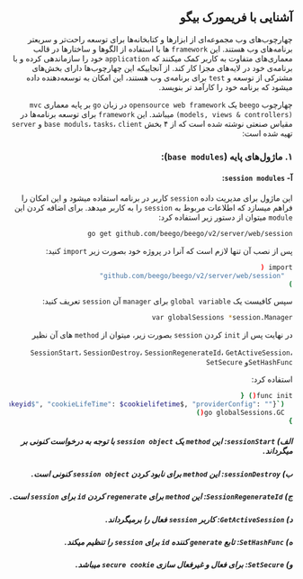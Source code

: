 <div dir="rtl">

## آشنایی با فریمورک بیگو
  چهارچوب‌های وب مجموعه‌ای از ابزارها و کتابخانه‌ها برای توسعه راحت‌تر و سریعتر برنامه‌های وب هستند. این `framework` ها با استفاده از الگوها و ساختارها در قالب معماری‌های متفاوت به کاربر کمک میکنند که `application` خود را سازماندهی کرده و با برنامه‌ی خود در لایه‌های مجزا کار کند. از آنجاییکه این چهارچوب‌ها دارای بخش‌های مشترکی از توسعه و `test` برای برنامه‌ی وب هستند، این امکان به توسعه‌دهنده داده میشود که برنامه خود را کارآمد تر بنویسد.
  
  چهارچوب `beego` یک `opensource web framework` در زبان `go` بر پایه معماری `mvc (models, views & controllers)` میباشد. این `framework` برای توسعه برنامه‌ها در مقیاس صنعتی نوشته شده است که از ۴ بخش `base moduls`، `tasks`، `client` و `server` تهیه شده است:

### ۱. ماژول‌های پایه (`base modules`):
  #### آ- `session modules`:
  این ماژول برای مدیریت داده `session` کاربر در برنامه استفاده میشود و این امکان را فراهم میسازد که اطلاعات مربوط به `session` را به کاربر میدهد.
  برای اضافه کردن این `module` میتوان از دستور زیر استفاده کرد:
  ```bash
go get github.com/beego/beego/v2/server/web/session
```
  پس از نصب آن تنها لازم است که آنرا در پروژه خود بصورت زیر `import` کنید:
  ```bash
import (
	"github.com/beego/beego/v2/server/web/session"
)
```
  سپس کافیست یک `global variable` برای `manager` آن `session` تعریف کنید:
  ```bash
  var globalSessions *session.Manager
```
  در نهایت پس از `init` کردن `session` بصورت زیر، میتوان از `method` های آن نظیر
  
  `SessionStart`، `SessionDestroy`، `SessionRegenerateId`، `GetActiveSession`، `SetHashFunc`و `SetSecure` 
  
  استفاده کرد:
  ```bash
  func init() {
	globalSessions, _ = session.NewManager("memory", `{"cookieName":"gosessionid", "enableSetCookie,omitempty": true, "gclifetime":$lifetime$, "maxLifetime": $maxlifetime$, "secure": false, "sessionIDHashFunc": $hashfuncid$, "sessionIDHashKey": "$hashkeyid$", "cookieLifeTime": $cookielifetime$, "providerConfig": ""}`)
	go globalSessions.GC()
}
```
 ##### الف) `sessionStart`: این `method` یک `session object` با توجه به درخواست کنونی بر میگرداند.
  ##### ب) `sessionDestroy`: این `method` برای نابود کردن `session object` کنونی است.
  ##### ج) `SessionRegenerateId`: این `method` برای `regenerate‍` کردن `id` برای `session` است.
  ##### د) `GetActiveSession`: کاربر `session` فعال را برمیگرداند.
  ##### ه) `SetHashFunc`: تابع `generate` کننده `id` برای `session` را تنظیم میکند.
  ##### و) `SetSecure`: برای فعال و غیرفعال سازی `secure cookie` میباشد.
  
  

</div>
